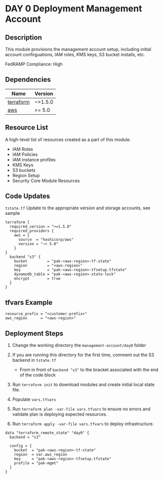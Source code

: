 # DAY 0 Deployment Management Account 

## Description
This module provisions the management account setup, including initial account confirguations, IAM roles, KMS keys, S3 bucket installs, etc.

FedRAMP Compliance: High

## Dependencies
| Name | Version |
|------|---------|
| <a name="requirement_terraform"></a> [terraform](#requirement\_terraform) | ~>1.5.0 |
| <a name="requirement_aws"></a> [aws](#requirement\_aws) | >= 5.0 |

## Resource List
A high-level list of resources created as a part of this module.
- IAM Roles
- IAM Policies
- IAM instance profiles
- KMS Keys
- S3 buckets
- Region Setup
- Security Core Module Resources

## Code Updates

`tstate.tf` Update to the appropriate version and storage accounts, see sample
``` hcl
terraform {
  required_version = ">=1.5.0"
  required_providers {
    aws = {
      source  = "hashicorp/aws"
      version = "~> 5.0"
    }
}
  backend "s3" {
    bucket         = "pak-<aws-region>-tf-state"
    region         = "<aws-region>"
    key            = "pak-<aws-region>-tfsetup.tfstate"
    dynamodb_table = "pak-<aws-region>-state-lock"
    encrypt        = true
  }
}
```

## tfvars Example
``` hcl
resource_prefix = "<customer-prefix>"
aws_region      = "<aws-region>"
```

## Deployment Steps
1. Change the working directory the `management-account/day0` folder
2. If you are running this directory for the first time, comment out the S3 backend in `tstate.tf`
   - From in front of `backend "s3"` to the bracket associated with the end of the code block
3. Run `terraform init` to download modules and create initial local state file.

4. Populate `vars.tfvars` 

5. Run `terraform plan -var-file vars.tfvars` to ensure no errors and validate plan is deploying expected resources.

6. Run `terraform apply -var-file vars.tfvars` to deploy infrastructure.

``` hcl
data "terraform_remote_state" "day0" {
  backend = "s3"

  config = {
    bucket  = "pak-<aws-region>-tf-state"
    region  = var.aws_region
    key     = "pak-<aws-region>-tfsetup.tfstate"
    profile = "pak-mgmt"
  }
}
```